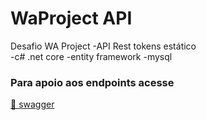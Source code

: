 # WaProject API
Desafio WA Project 
-API Rest tokens estático  
-c# .net core 
-entity framework 
-mysql

<h3 align="left">
   Para apoio aos endpoints acesse
</h3>
   <a href="https://localhost:44397/swagger/">🔗 swagger</a>
